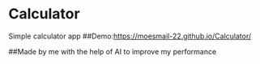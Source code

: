 # Calculator
Simple calculator app
##Demo:https://moesmail-22.github.io/Calculator/

##Made by me with the help of AI to improve my performance 
